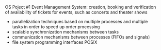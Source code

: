 OS Poject #1
Event Management System: creation, booking and verification of availability of tickets for events, such as concerts and theater shows

* parallelization techniques based on multiple processes and multiple tasks in order to speed up order processing
* scalable synchronization mechanisms between tasks
* communication mechanisms between processes (FIFOs and signals)
* file system programming interfaces POSIX
